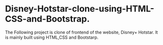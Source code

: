 # Disney-Hotstar-clone-using-HTML-CSS-and-Bootstrap.
The Following project is clone of frontend of the website, Disney+ Hotstar. It is mainly built using HTML,CSS and Bootstarp.
